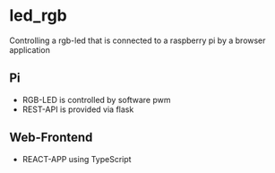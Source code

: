 # led_rgb

Controlling a rgb-led that is connected to a raspberry pi by a browser application

## Pi
* RGB-LED is controlled by software pwm
* REST-API is provided via flask

## Web-Frontend
* REACT-APP using TypeScript
